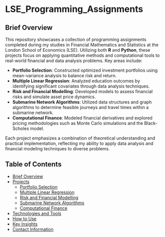 # LSE_Programming_Assignments

## Brief Overview

This repository showcases a collection of programming assignments completed during my studies in Financial Mathematics and Statistics at the London School of Economics (LSE). Utilizing both **R** and **Python**, these projects focus on applying quantitative methods and computational tools to real-world financial and data analysis problems. Key areas include:

- **Portfolio Selection**: Constructed optimized investment portfolios using mean-variance analysis to balance risk and return.
- **Multiple Linear Regression**: Analyzed education outcomes by identifying significant covariates through data analysis techniques.
- **Risk and Financial Modelling**: Developed models to assess financial risks and simulate asset price dynamics.
- **Submarine Network Algorithms**: Utilized data structures and graph algorithms to determine feasible journeys and travel times within a submarine network.
- **Computational Finance**: Modeled financial derivatives and explored pricing methodologies such as Monte Carlo simulations and the Black-Scholes model.

Each project emphasizes a combination of theoretical understanding and practical implementation, reflecting my ability to apply data analysis and financial modeling techniques to diverse problems.

## Table of Contents
- [Brief Overview](#brief-overview)
- [Projects](#projects)
  - [Portfolio Selection](./Portfolio_Selection)
  - [Multiple Linear Regression](#multiple-linear-regression)
  - [Risk and Financial Modelling](#risk-and-financial-modelling)
  - [Submarine Network Algorithms](#submarine-network-algorithms)
  - [Computational Finance](#computational-finance)
- [Technologies and Tools](#technologies-and-tools)
- [How to Use](#how-to-use)
- [Key Insights](#key-insights)
- [Contact Information](#contact-information)

  
